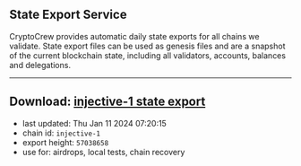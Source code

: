 ## State Export Service
CryptoCrew provides automatic daily state exports for all chains we validate. State export files can be used as genesis files and are a snapshot of the current blockchain state, including all validators, accounts, balances and delegations.

---
**Download: [injective-1 state export](https://dl.ccvalidators.com/SERVICE/injective/injective-1_export_57038658.json)**
---

- last updated: Thu Jan 11 2024 07:20:15
- chain id: `injective-1`
- export height: `57038658`
- use for: airdrops, local tests, chain recovery
